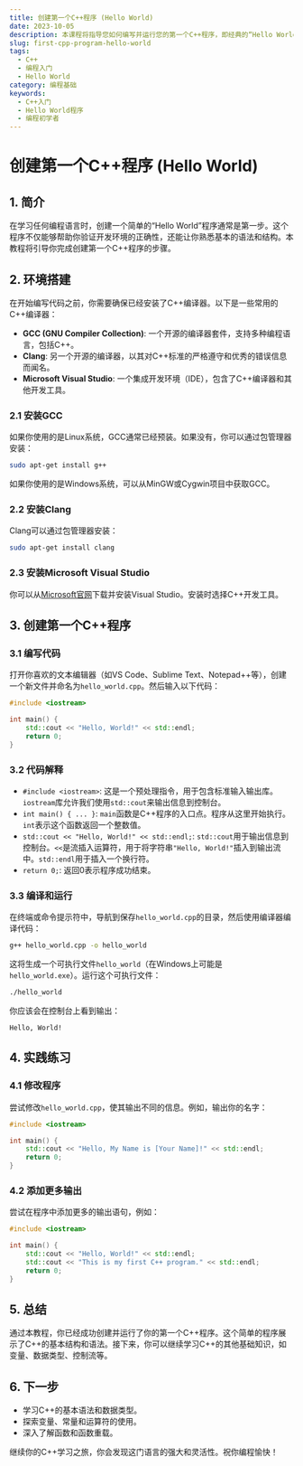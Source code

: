 ```yaml
---
title: 创建第一个C++程序 (Hello World)
date: 2023-10-05
description: 本课程将指导您如何编写并运行您的第一个C++程序，即经典的“Hello World”程序。
slug: first-cpp-program-hello-world
tags:
  - C++
  - 编程入门
  - Hello World
category: 编程基础
keywords:
  - C++入门
  - Hello World程序
  - 编程初学者
---
```


# 创建第一个C++程序 (Hello World)

## 1. 简介

在学习任何编程语言时，创建一个简单的“Hello World”程序通常是第一步。这个程序不仅能够帮助你验证开发环境的正确性，还能让你熟悉基本的语法和结构。本教程将引导你完成创建第一个C++程序的步骤。

## 2. 环境搭建

在开始编写代码之前，你需要确保已经安装了C++编译器。以下是一些常用的C++编译器：

- **GCC (GNU Compiler Collection)**: 一个开源的编译器套件，支持多种编程语言，包括C++。
- **Clang**: 另一个开源的编译器，以其对C++标准的严格遵守和优秀的错误信息而闻名。
- **Microsoft Visual Studio**: 一个集成开发环境（IDE），包含了C++编译器和其他开发工具。

### 2.1 安装GCC

如果你使用的是Linux系统，GCC通常已经预装。如果没有，你可以通过包管理器安装：

```bash
sudo apt-get install g++
```

如果你使用的是Windows系统，可以从MinGW或Cygwin项目中获取GCC。

### 2.2 安装Clang

Clang可以通过包管理器安装：

```bash
sudo apt-get install clang
```

### 2.3 安装Microsoft Visual Studio

你可以从[Microsoft官网](https://visualstudio.microsoft.com/)下载并安装Visual Studio。安装时选择C++开发工具。

## 3. 创建第一个C++程序

### 3.1 编写代码

打开你喜欢的文本编辑器（如VS Code、Sublime Text、Notepad++等），创建一个新文件并命名为`hello_world.cpp`。然后输入以下代码：

```cpp
#include <iostream>

int main() {
    std::cout << "Hello, World!" << std::endl;
    return 0;
}
```

### 3.2 代码解释

- `#include <iostream>`: 这是一个预处理指令，用于包含标准输入输出库。`iostream`库允许我们使用`std::cout`来输出信息到控制台。
- `int main() { ... }`: `main`函数是C++程序的入口点。程序从这里开始执行。`int`表示这个函数返回一个整数值。
- `std::cout << "Hello, World!" << std::endl;`: `std::cout`用于输出信息到控制台。`<<`是流插入运算符，用于将字符串`"Hello, World!"`插入到输出流中。`std::endl`用于插入一个换行符。
- `return 0;`: 返回0表示程序成功结束。

### 3.3 编译和运行

在终端或命令提示符中，导航到保存`hello_world.cpp`的目录，然后使用编译器编译代码：

```bash
g++ hello_world.cpp -o hello_world
```

这将生成一个可执行文件`hello_world`（在Windows上可能是`hello_world.exe`）。运行这个可执行文件：

```bash
./hello_world
```

你应该会在控制台上看到输出：

```
Hello, World!
```

## 4. 实践练习

### 4.1 修改程序

尝试修改`hello_world.cpp`，使其输出不同的信息。例如，输出你的名字：

```cpp
#include <iostream>

int main() {
    std::cout << "Hello, My Name is [Your Name]!" << std::endl;
    return 0;
}
```

### 4.2 添加更多输出

尝试在程序中添加更多的输出语句，例如：

```cpp
#include <iostream>

int main() {
    std::cout << "Hello, World!" << std::endl;
    std::cout << "This is my first C++ program." << std::endl;
    return 0;
}
```

## 5. 总结

通过本教程，你已经成功创建并运行了你的第一个C++程序。这个简单的程序展示了C++的基本结构和语法。接下来，你可以继续学习C++的其他基础知识，如变量、数据类型、控制流等。

## 6. 下一步

- 学习C++的基本语法和数据类型。
- 探索变量、常量和运算符的使用。
- 深入了解函数和函数重载。

继续你的C++学习之旅，你会发现这门语言的强大和灵活性。祝你编程愉快！